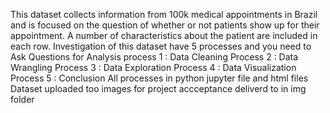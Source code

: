 This dataset collects information from 100k medical appointments in Brazil and is focused on the question of whether or not patients show up for their appointment. A number of characteristics about the patient are included in each row.
Investigation of this dataset have 5 processes and  you need to Ask  Questions for Analysis
process 1 : Data Cleaning
Process 2 : Data Wrangling
Process 3 : Data Exploration
Process 4 : Data Visualization
Process 5 : Conclusion
All processes in python jupyter file and html files
Dataset uploaded too
images for project accceptance deliverd to in img folder
